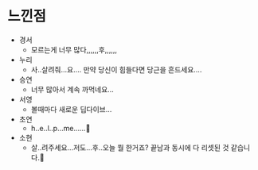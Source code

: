 # 느낀점

- 경서
  - 모르는게 너무 많다,,,,,,후,,,,,,
- 누리
  - 사..살려줘...요…. 만약 당신이 힘들다면 당근을 흔드세요….
- 승연
  - 너무 많아서 계속 까먹네요…
- 서영
  - 볼때마다 새로운 딥다이브…
- 초연
  - h..e..l..p…me……🥕
- 소현
  - 살..려주세요...저도...후..오늘 뭘 한거죠? 끝남과 동시에 다 리셋된 것 같습니다.🥴
